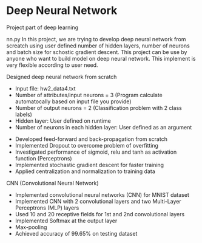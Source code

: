 # Deep Neural Network
Project part of deep learning

nn.py
In this project, we are trying to develop deep neural network from screatch using user defined number of hidden layers, number of neurons and batch size for schostic gradient descent. This project can be use by anyone who want to build model on deep neural network. This implement is very flexible according to user need.

Designed deep neural network from scratch
- Input file: hw2_data4.txt
- Number of attributes/input neurons = 3 (Program calculate automatocally based on input file you provide)
- Number of output neurons = 2 (Classification problem with 2 class labels)
- Hidden layer: User defined on runtime
- Number of neurons in each hidden layer: User defined as an argument

* Developed feed-forward and back-propagation from scratch
* Implemented Dropout to overcome problem of overfitting
* Investigated performance of sigmoid, relu and tanh as activation function (Perceptrons)
* Implemented stochastic gradient descent for faster training
* Applied centralization and normalization to training data

CNN (Convolutional Neural Network)

* Implemented convolutional neural networks (CNN) for MNIST dataset 
* Implemented CNN with 2 convolutional layers and two Multi-Layer Perceptrons (MLP) layers 
* Used 10 and 20 receptive fields for 1st and 2nd convolutional layers 
* Implemented Softmax at the output layer 
* Max-pooling
* Achieved accuracy of 99.65% on testing dataset
